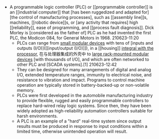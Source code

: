 - A programmable logic controller (PLC) or [[programmable controller]] is an [[industrial computer]] that [has been ruggedized and adapted for] [the control of manufacturing processes], such as [[assembly line]]s, machines, [[robotic device]]s, or [any activity that requires] high [[reliability]], ease of programming, and [[process fault diagnosis]]. Dick Morley is [considered as the father of] PLC as he had invented the first PLC, the Modicon 084, for General Motors in 1968.
210623-11:20
    - PLCs can range from [small modular devices](((NECU0YvdC))) with tens of [inputs and outputs (I/O)]([[input/output (I/O)]]), in a [[housing]] [integral with the processor](((QePeBzMd6))), 在与处理器集成的外壳中 to [large rack-mounted modular devices](((QTarTdJx5))) [with thousands of I/O], and which are often networked to other PLC and [SCADA systems].[1]
210623-12:42
    - They can be designed for many arrangements of digital and analog I/O, extended temperature ranges, immunity to electrical noise, and resistance to vibration and impact. Programs to control machine operation are typically stored in battery-backed-up or non-volatile memory.
    - PLCs were first developed in the automobile manufacturing industry to provide flexible, rugged and easily programmable controllers to replace hard-wired relay logic systems. Since then, they have been widely adopted as high-reliability automation controllers suitable for harsh environments.
    - A PLC is an example of a "hard" real-time system since output results must be produced in response to input conditions within a limited time, otherwise unintended operation will result.
